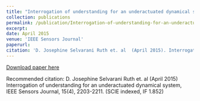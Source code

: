 ```yaml
---
title: "Interrogation of understanding for an underactuated dynamical system"
collection: publications
permalink: /publication/Interrogation-of-understanding-for-an-underactuated-dynamical-system
excerpt: 
date: April 2015
venue: 'IEEE Sensors Journal'
paperurl: 
citation: 'D. Josephine Selvarani Ruth et. al  (April 2015). Interrogation of understanding for an underactuated dynamical system; <i>IEEE Sensors Journal</i>. 15(4), 2203-2211. (SCIE indexed, IF 1.852)'
---
```

[Download paper here](http://ieeexplore.ieee.org/stamp/stamp.jsp?arnumber=6945350)

Recommended citation: D. Josephine Selvarani Ruth et. al (April 2015) Interrogation of understanding for an underactuated dynamical system, IEEE Sensors Journal, 15(4), 2203-2211. (SCIE indexed, IF 1.852)